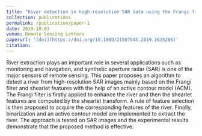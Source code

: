 ```yaml
---
title: "River detection in high-resolution SAR data using the Frangi filter and shearlet features"
collection: publications
permalink: /publication/paper-1
date: 2019-10-03
venue: Remote Sensing Letters
paperurl: '[doi](https://doi.org/10.1080/2150704X.2019.1635286)'
citation: 
---
```


River extraction plays an important role in several applications such as monitoring and navigation, and synthetic aperture radar (SAR) is one of the major sensors of remote sensing. This paper proposes an algorithm to detect a river from high-resolution SAR images mainly based on the Frangi filter and shearlet features with the help of an active contour model (ACM). The Frangi filter is firstly applied to enhance the river and then the shearlet features are computed by the shearlet transform. A rule of feature selection is then proposed to acquire the corresponding features of the river. Finally, binarization and an active contour model are implemented to extract the river. The approach is tested on SAR images and the experimental results demonstrate that the proposed method is effective.

